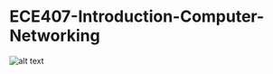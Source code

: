 # ECE407-Introduction-Computer-Networking
![alt text](https://alanp13.github.io/web-portfolio/static/media/computernetworkcourse1.dc3b3941d5cec111a789.png)
